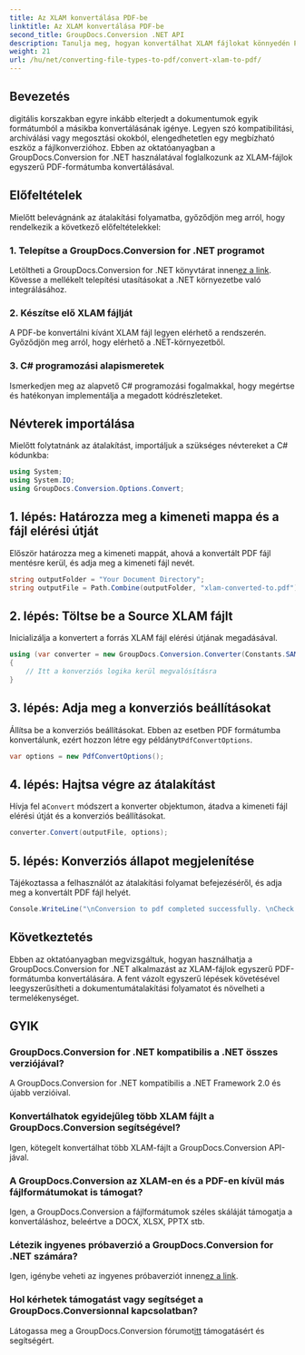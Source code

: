 ```yaml
---
title: Az XLAM konvertálása PDF-be
linktitle: Az XLAM konvertálása PDF-be
second_title: GroupDocs.Conversion .NET API
description: Tanulja meg, hogyan konvertálhat XLAM fájlokat könnyedén PDF formátumba a GroupDocs.Conversion for .NET segítségével. Kövesse lépésről lépésre bemutató oktatóanyagunkat a zökkenőmentes dokumentumátalakításhoz.
weight: 21
url: /hu/net/converting-file-types-to-pdf/convert-xlam-to-pdf/
---
```

## Bevezetés
digitális korszakban egyre inkább elterjedt a dokumentumok egyik formátumból a másikba konvertálásának igénye. Legyen szó kompatibilitási, archiválási vagy megosztási okokból, elengedhetetlen egy megbízható eszköz a fájlkonverzióhoz. Ebben az oktatóanyagban a GroupDocs.Conversion for .NET használatával foglalkozunk az XLAM-fájlok egyszerű PDF-formátumba konvertálásával.
## Előfeltételek
Mielőtt belevágnánk az átalakítási folyamatba, győződjön meg arról, hogy rendelkezik a következő előfeltételekkel:
### 1. Telepítse a GroupDocs.Conversion for .NET programot
 Letöltheti a GroupDocs.Conversion for .NET könyvtárat innen[ez a link](https://releases.groupdocs.com/conversion/net/). Kövesse a mellékelt telepítési utasításokat a .NET környezetbe való integrálásához.
### 2. Készítse elő XLAM fájlját
A PDF-be konvertálni kívánt XLAM fájl legyen elérhető a rendszerén. Győződjön meg arról, hogy elérhető a .NET-környezetből.
### 3. C# programozási alapismeretek
Ismerkedjen meg az alapvető C# programozási fogalmakkal, hogy megértse és hatékonyan implementálja a megadott kódrészleteket.

## Névterek importálása
Mielőtt folytatnánk az átalakítást, importáljuk a szükséges névtereket a C# kódunkba:
```csharp
using System;
using System.IO;
using GroupDocs.Conversion.Options.Convert;
```

## 1. lépés: Határozza meg a kimeneti mappa és a fájl elérési útját
Először határozza meg a kimeneti mappát, ahová a konvertált PDF fájl mentésre kerül, és adja meg a kimeneti fájl nevét.
```csharp
string outputFolder = "Your Document Directory";
string outputFile = Path.Combine(outputFolder, "xlam-converted-to.pdf");
```
## 2. lépés: Töltse be a Source XLAM fájlt
Inicializálja a konvertert a forrás XLAM fájl elérési útjának megadásával.
```csharp
using (var converter = new GroupDocs.Conversion.Converter(Constants.SAMPLE_XLAM))
{
    // Itt a konverziós logika kerül megvalósításra
}
```
## 3. lépés: Adja meg a konverziós beállításokat
 Állítsa be a konverziós beállításokat. Ebben az esetben PDF formátumba konvertálunk, ezért hozzon létre egy példányt`PdfConvertOptions`.
```csharp
var options = new PdfConvertOptions();
```
## 4. lépés: Hajtsa végre az átalakítást
 Hívja fel a`Convert` módszert a konverter objektumon, átadva a kimeneti fájl elérési útját és a konverziós beállításokat.
```csharp
converter.Convert(outputFile, options);
```
## 5. lépés: Konverziós állapot megjelenítése
Tájékoztassa a felhasználót az átalakítási folyamat befejezéséről, és adja meg a konvertált PDF fájl helyét.
```csharp
Console.WriteLine("\nConversion to pdf completed successfully. \nCheck output in {0}", outputFolder);
```

## Következtetés
Ebben az oktatóanyagban megvizsgáltuk, hogyan használhatja a GroupDocs.Conversion for .NET alkalmazást az XLAM-fájlok egyszerű PDF-formátumba konvertálására. A fent vázolt egyszerű lépések követésével leegyszerűsítheti a dokumentumátalakítási folyamatot és növelheti a termelékenységet.
## GYIK
### GroupDocs.Conversion for .NET kompatibilis a .NET összes verziójával?
A GroupDocs.Conversion for .NET kompatibilis a .NET Framework 2.0 és újabb verzióival.
### Konvertálhatok egyidejűleg több XLAM fájlt a GroupDocs.Conversion segítségével?
Igen, kötegelt konvertálhat több XLAM-fájlt a GroupDocs.Conversion API-jával.
### A GroupDocs.Conversion az XLAM-en és a PDF-en kívül más fájlformátumokat is támogat?
Igen, a GroupDocs.Conversion a fájlformátumok széles skáláját támogatja a konvertáláshoz, beleértve a DOCX, XLSX, PPTX stb.
### Létezik ingyenes próbaverzió a GroupDocs.Conversion for .NET számára?
 Igen, igénybe veheti az ingyenes próbaverziót innen[ez a link](https://releases.groupdocs.com/).
### Hol kérhetek támogatást vagy segítséget a GroupDocs.Conversionnal kapcsolatban?
 Látogassa meg a GroupDocs.Conversion fórumot[itt](https://forum.groupdocs.com/c/conversion/11) támogatásért és segítségért.
